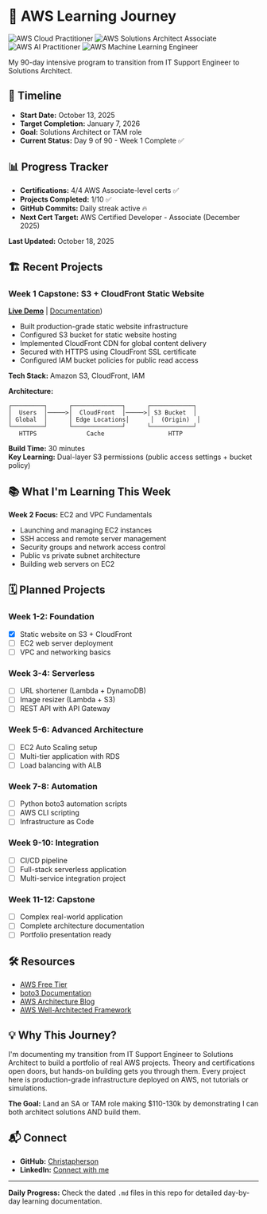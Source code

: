 # 🚀 AWS Learning Journey

![AWS Cloud Practitioner](https://img.shields.io/badge/AWS-Cloud%20Practitioner-FF9900?style=for-the-badge&logo=amazon-aws&logoColor=white)
![AWS Solutions Architect Associate](https://img.shields.io/badge/AWS-Solutions%20Architect%20Associate-FF9900?style=for-the-badge&logo=amazon-aws&logoColor=white)
![AWS AI Practitioner](https://img.shields.io/badge/AWS-AI%20Practitioner-FF9900?style=for-the-badge&logo=amazon-aws&logoColor=white)
![AWS Machine Learning Engineer](https://img.shields.io/badge/AWS-ML%20Engineer%20Associate-FF9900?style=for-the-badge&logo=amazon-aws&logoColor=white)

My 90-day intensive program to transition from IT Support Engineer to Solutions Architect.

## 📅 Timeline

- **Start Date:** October 13, 2025
- **Target Completion:** January 7, 2026
- **Goal:** Solutions Architect or TAM role
- **Current Status:** Day 9 of 90 - Week 1 Complete ✅

## 📊 Progress Tracker

- **Certifications:** 4/4 AWS Associate-level certs ✅
- **Projects Completed:** 1/10 ✅
- **GitHub Commits:** Daily streak active 🔥
- **Next Cert Target:** AWS Certified Developer - Associate (December 2025)

**Last Updated:** October 18, 2025

## 🏗️ Recent Projects

### Week 1 Capstone: S3 + CloudFront Static Website
**[Live Demo](https://d3sow6jxmgyxlc.cloudfront.net/)** | [Documentation](https://github.com/Christapherson/aws-learning-journey/blob/main/2025-10-18.md))

- Built production-grade static website infrastructure
- Configured S3 bucket for static website hosting
- Implemented CloudFront CDN for global content delivery
- Secured with HTTPS using CloudFront SSL certificate
- Configured IAM bucket policies for public read access

**Tech Stack:** Amazon S3, CloudFront, IAM

**Architecture:**
```
┌─────────┐      ┌──────────────┐      ┌────────────┐
│  Users  │─────>│  CloudFront  │─────>│ S3 Bucket  │
│ Global  │      │ Edge Locations│      │  (Origin)  │
└─────────┘      └──────────────┘      └────────────┘
   HTTPS              Cache                  HTTP
```

**Build Time:** 30 minutes  
**Key Learning:** Dual-layer S3 permissions (public access settings + bucket policy)

## 📚 What I'm Learning This Week

**Week 2 Focus:** EC2 and VPC Fundamentals
- Launching and managing EC2 instances
- SSH access and remote server management
- Security groups and network access control
- Public vs private subnet architecture
- Building web servers on EC2

## 🗓️ Planned Projects

### Week 1-2: Foundation
- [x] Static website on S3 + CloudFront
- [ ] EC2 web server deployment
- [ ] VPC and networking basics

### Week 3-4: Serverless
- [ ] URL shortener (Lambda + DynamoDB)
- [ ] Image resizer (Lambda + S3)
- [ ] REST API with API Gateway

### Week 5-6: Advanced Architecture
- [ ] EC2 Auto Scaling setup
- [ ] Multi-tier application with RDS
- [ ] Load balancing with ALB

### Week 7-8: Automation
- [ ] Python boto3 automation scripts
- [ ] AWS CLI scripting
- [ ] Infrastructure as Code

### Week 9-10: Integration
- [ ] CI/CD pipeline
- [ ] Full-stack serverless application
- [ ] Multi-service integration project

### Week 11-12: Capstone
- [ ] Complex real-world application
- [ ] Complete architecture documentation
- [ ] Portfolio presentation ready

## 🛠️ Resources

- [AWS Free Tier](https://aws.amazon.com/free/)
- [boto3 Documentation](https://boto3.amazonaws.com/v1/documentation/api/latest/index.html)
- [AWS Architecture Blog](https://aws.amazon.com/blogs/architecture/)
- [AWS Well-Architected Framework](https://aws.amazon.com/architecture/well-architected/)

## 💡 Why This Journey?

I'm documenting my transition from IT Support Engineer to Solutions Architect to build a portfolio of real AWS projects. Theory and certifications open doors, but hands-on building gets you through them. Every project here is production-grade infrastructure deployed on AWS, not tutorials or simulations.

**The Goal:** Land an SA or TAM role making $110-130k by demonstrating I can both architect solutions AND build them.

## 📬 Connect

- **GitHub:** [Christapherson](https://github.com/Christapherson)
- **LinkedIn:** [Connect with me](https://linkedin.com/in/christapherson)

---

**Daily Progress:** Check the dated `.md` files in this repo for detailed day-by-day learning documentation.
